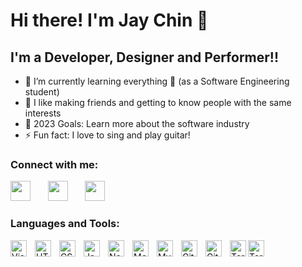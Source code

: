 # Hi there! I'm Jay Chin 👋

## I'm a Developer, Designer and Performer!!

- 🌱 I’m currently learning everything 🤣 (as a Software Engineering student)
- 👯 I like making friends and getting to know people with the same interests 
- 🥅 2023 Goals: Learn more about the software industry
- ⚡ Fun fact: I love to sing and play guitar!

### Connect with me:

<p>
  <a href="https://discordapp.com/users/305347948932235264"><img width="32px" src="https://cdn3.iconfinder.com/data/icons/popular-services-brands-vol-2/512/discord-512.png"/></a>
  &#8287;&#8287;&#8287;&#8287;&#8287;
  <a href="https://www.linkedin.com/in/chin-kee-jeay-932056244/"><img width="32px" src="https://cdn2.iconfinder.com/data/icons/social-media-2285/512/1_Linkedin_unofficial_colored_svg-512.png"/></a>
  &#8287;&#8287;&#8287;&#8287;&#8287;
  <a href="https://www.instagram.com/ckj2793/"><img width="32px" src="https://cdn2.iconfinder.com/data/icons/social-media-applications/64/social_media_applications_3-instagram-512.png"/></a>
</p>

### Languages and Tools:

<img align="left" alt="Visual Studio Code" width="26px" src="https://cdn.jsdelivr.net/gh/devicons/devicon/icons/vscode/vscode-original.svg" style="padding-right:10px;" />
<img align="left" alt="HTML5" width="26px" src="https://cdn.jsdelivr.net/gh/devicons/devicon/icons/html5/html5-original.svg" style="padding-right:10px;" />
<img align="left" alt="CSS3" width="26px" src="https://cdn.jsdelivr.net/gh/devicons/devicon/icons/css3/css3-original.svg" style="padding-right:10px;" />
<img align="left" alt="JavaScript" width="26px" src="https://cdn.jsdelivr.net/gh/devicons/devicon/icons/javascript/javascript-original.svg" style="padding-right:10px;" />
<img align="left" alt="Node.js" width="26px" src="https://cdn.jsdelivr.net/gh/devicons/devicon/icons/nodejs/nodejs-original.svg" style="padding-right:10px;" />
<img align="left" alt="MongoDB" width="26px" src="https://cdn.jsdelivr.net/gh/devicons/devicon/icons/mongodb/mongodb-original.svg" style="padding-right:10px;" />
<img align="left" alt="MySQL" width="26px" src="https://cdn.jsdelivr.net/gh/devicons/devicon/icons/mysql/mysql-original.svg" style="padding-right:10px;" />
<img align="left" alt="GitHub" width="26px" src="https://user-images.githubusercontent.com/3369400/139447912-e0f43f33-6d9f-45f8-be46-2df5bbc91289.png" style="padding-right:10px;" />
<img align="left" alt="GitHub" width="26px" src="https://user-images.githubusercontent.com/3369400/139448065-39a229ba-4b06-434b-bc67-616e2ed80c8f.png" style="padding-right:10px;" />
<img align="left" alt="Terminal" width="26px" src="./img/terminal-light.svg" />
<img align="left" alt="Terminal" width="26px" src="./img/terminal-dark.svg" />

